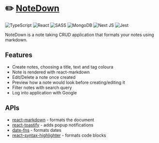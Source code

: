 # ✏️ [NoteDown](https://notedown-rose.vercel.app/) 
![TypeScript](https://img.shields.io/badge/typescript-%23007ACC.svg?style=for-the-badge&logo=typescript&logoColor=white)
![React](https://img.shields.io/badge/react-%2320232a.svg?style=for-the-badge&logo=react&logoColor=%2361DAFB)
![SASS](https://img.shields.io/badge/SASS-hotpink.svg?style=for-the-badge&logo=SASS&logoColor=white)
![MongoDB](https://img.shields.io/badge/MongoDB-%234ea94b.svg?style=for-the-badge&logo=mongodb&logoColor=white)
![Next JS](https://img.shields.io/badge/Next-black?style=for-the-badge&logo=next.js&logoColor=white)
![Jest](https://img.shields.io/badge/-jest-%23C21325?style=for-the-badge&logo=jest&logoColor=white)

NoteDown is a note taking CRUD application that formats your notes using markdown. 

## Features 
- Create notes, choosing a title, text and tag coloura
- Note is rendered with react-markdown
- Edit/Delete a note once created
- Preview how a note would look before creating/editing it
- Filter notes with search query
- Log into application with Google

## APIs
- [react-markdown](https://github.com/remarkjs/react-markdown) - formats the document
- [react-toastify](https://www.npmjs.com/package/react-toastify) - adds popup notifications
- [date-fns](https://date-fns.org/) - formats dates
- [react-syntax-highlighter](https://github.com/react-syntax-highlighter/react-syntax-highlighter) - formats code blocks
